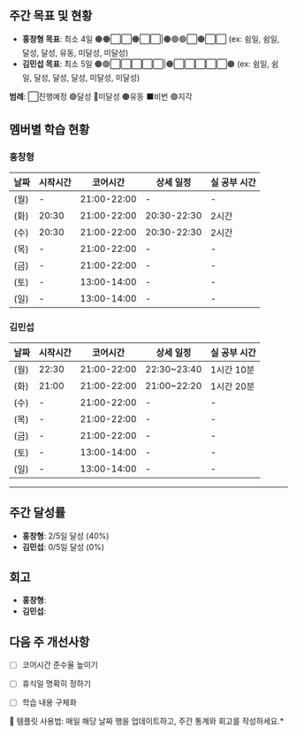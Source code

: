 ## 주간 목표 및 현황
- **홍창형 목표**: 최소 4일 🟠🟠⬜⬜🟠⬜⬜|🟠🟢🟢⬜🟠⬜⬜ (ex: 쉼일, 쉼일, 달성, 달성, 유동, 미달성, 미달성)
- **김민섭 목표**: 최소 5일 🟠🟢⬜⬜⬜⬜⬜|🟠⬜⬜⬜⬜⬜🟠 (ex: 쉼일, 쉼일, 달성, 달성, 달성, 미달성, 미달성)

**범례**: ⬜진행예정 🟢달성 🔴미달성 🟠유동 ⬛️비번 🟣지각 

## 멤버별 학습 현황


### 홍창형
| 날짜 | 시작시간 | 코어시간 | 상세 일정 |실 공부 시간
|------|----------|----------|-----------|-----------|
|  (월) | - | 21:00-22:00 | - | - |
|  (화) | 20:30 | 21:00-22:00 | 20:30-22:30 | 2시간 |
|  (수) | 20:30 | 21:00-22:00 | 20:30-22:30 | 2시간 |
|  (목) | - | 21:00-22:00 | - | - |
|  (금) | - | 21:00-22:00 | - | - |
|  (토) | - | 13:00-14:00 | - | - |
|  (일) | - | 13:00-14:00 | - | - |

### 김민섭
| 날짜 | 시작시간 | 코어시간 | 상세 일정 |실 공부 시간
|------|----------|----------|-----------|-----------|
|  (월) | 22:30 | 21:00-22:00 | 22:30~23:40 | 1시간 10분 |
|  (화) | 21:00 | 21:00-22:00 | 21:00~22:20 | 1시간 20분 |
|  (수) | - | 21:00-22:00 | - | - |
|  (목) | - | 21:00-22:00 | - | - |
|  (금) | - | 21:00-22:00 | - | - |
|  (토) | - | 13:00-14:00 | - | - |
|  (일) | - | 13:00-14:00 | - | - |

---

## 주간 달성률
- **홍창형**: 2/5일 달성 (40%)
- **김민섭**: 0/5일 달성 (0%)

## 회고
- **홍창형**:
- **김민섭**:

## 다음 주 개선사항
- [ ] 코어시간 준수율 높이기
- [ ] 휴식일 명확히 정하기
- [ ] 학습 내용 구체화


📝 템플릿 사용법: 매일 해당 날짜 행을 업데이트하고, 주간 통계와 회고를 작성하세요.*

